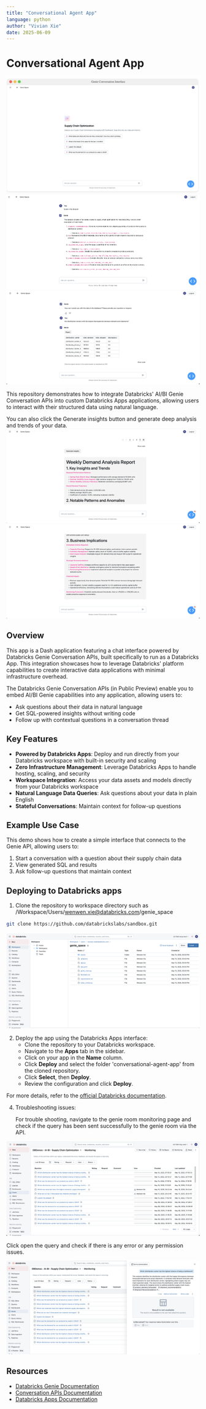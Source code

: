 ```yaml
---
title: "Conversational Agent App"
language: python
author: "Vivian Xie"
date: 2025-06-09
---
```


# Conversational Agent App


![](./assets/genie_room0.png)
![](./assets/genie-space.png)
![](./assets/genie-space4.png)

This repository demonstrates how to integrate Databricks' AI/BI Genie Conversation APIs into custom Databricks Apps applications, allowing users to interact with their structured data using natural language.

You can also click the Generate insights button and generate deep analysis and trends of your data.
![](./assets/insights1.png)
![](./assets/insights2.png)



## Overview

This app is a Dash application featuring a chat interface powered by Databricks Genie Conversation APIs, built specifically to run as a Databricks App. This integration showcases how to leverage Databricks' platform capabilities to create interactive data applications with minimal infrastructure overhead.

The Databricks Genie Conversation APIs (in Public Preview) enable you to embed AI/BI Genie capabilities into any application, allowing users to:
- Ask questions about their data in natural language
- Get SQL-powered insights without writing code
- Follow up with contextual questions in a conversation thread

## Key Features

- **Powered by Databricks Apps**: Deploy and run directly from your Databricks workspace with built-in security and scaling
- **Zero Infrastructure Management**: Leverage Databricks Apps to handle hosting, scaling, and security
- **Workspace Integration**: Access your data assets and models directly from your Databricks workspace
- **Natural Language Data Queries**: Ask questions about your data in plain English
- **Stateful Conversations**: Maintain context for follow-up questions

## Example Use Case

This demo shows how to create a simple interface that connects to the Genie API, allowing users to:
1. Start a conversation with a question about their supply chain data
2. View generated SQL and results
3. Ask follow-up questions that maintain context

## Deploying to Databricks apps

1. Clone the repository to workspace directory such as 
/Workspace/Users/wenwen.xie@databricks.com/genie_space
```bash
git clone https://github.com/databrickslabs/sandbox.git
```
![](./assets/genie-space1.png)


2. Deploy the app using the Databricks Apps interface:
   - Clone the repository to your Databricks workspace.
   - Navigate to the **Apps** tab in the sidebar.
   - Click on your app in the **Name** column.
   - Click **Deploy** and select the folder 'conversational-agent-app' from the cloned repository.
   - Click **Select**, then **Deploy**.
   - Review the configuration and click **Deploy**.

For more details, refer to the [official Databricks documentation](https://docs.databricks.com/aws/en/dev-tools/databricks-apps/deploy).

4. Troubleshooting issues:
   
   For trouble shooting, navigate to the genie room monitoring page and check if the query has been sent successfully to the genie room via the API. 

![](./assets/troubleshooting1.png)

   Click open the query and check if there is any error or any permission issues.


![](./assets/troubleshooting2.png)


## Resources

- [Databricks Genie Documentation](https://docs.databricks.com/aws/en/genie)
- [Conversation APIs Documentation](https://docs.databricks.com/api/workspace/genie)
- [Databricks Apps Documentation](https://docs.databricks.com/aws/en/dev-tools/databricks-apps/)